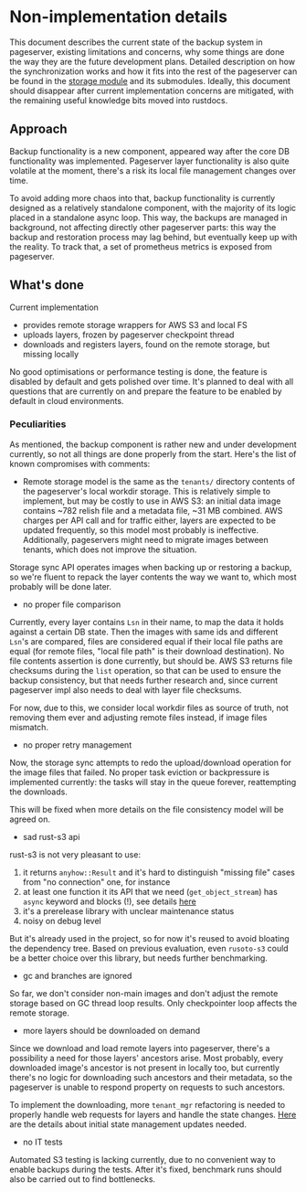 # Non-implementation details

This document describes the current state of the backup system in pageserver, existing limitations and concerns, why some things are done the way they are the future development plans.
Detailed description on how the synchronization works and how it fits into the rest of the pageserver can be found in the [storage module](./../relish_storage.rs) and its submodules.
Ideally, this document should disappear after current implementation concerns are mitigated, with the remaining useful knowledge bits moved into rustdocs.

## Approach

Backup functionality is a new component, appeared way after the core DB functionality was implemented.
Pageserver layer functionality is also quite volatile at the moment, there's a risk its local file management changes over time.

To avoid adding more chaos into that, backup functionality is currently designed as a relatively standalone component, with the majority of its logic placed in a standalone async loop.
This way, the backups are managed in background, not affecting directly other pageserver parts: this way the backup and restoration process may lag behind, but eventually keep up with the reality. To track that, a set of prometheus metrics is exposed from pageserver.

## What's done

Current implementation
* provides remote storage wrappers for AWS S3 and local FS
* uploads layers, frozen by pageserver checkpoint thread
* downloads and registers layers, found on the remote storage, but missing locally

No good optimisations or performance testing is done, the feature is disabled by default and gets polished over time.
It's planned to deal with all questions that are currently on and prepare the feature to be enabled by default in cloud environments.

### Peculiarities

As mentioned, the backup component is rather new and under development currently, so not all things are done properly from the start.
Here's the list of known compromises with comments:

* Remote storage model is the same as the `tenants/` directory contents of the pageserver's local workdir storage.
This is relatively simple to implement, but may be costly to use in AWS S3: an initial data image contains ~782 relish file and a metadata file, ~31 MB combined.
AWS charges per API call and for traffic either, layers are expected to be updated frequently, so this model most probably is ineffective.
Additionally, pageservers might need to migrate images between tenants, which does not improve the situation.

Storage sync API operates images when backing up or restoring a backup, so we're fluent to repack the layer contents the way we want to, which most probably will be done later.

* no proper file comparison

Currently, every layer contains `Lsn` in their name, to map the data it holds against a certain DB state.
Then the images with same ids and different `Lsn`'s are compared, files are considered equal if their local file paths are equal (for remote files, "local file path" is their download destination).
No file contents assertion is done currently, but should be.
AWS S3 returns file checksums during the `list` operation, so that can be used to ensure the backup consistency, but that needs further research and, since current pageserver impl also needs to deal with layer file checksums.

For now, due to this, we consider local workdir files as source of truth, not removing them ever and adjusting remote files instead, if image files mismatch.

* no proper retry management

Now, the storage sync attempts to redo the upload/download operation for the image files that failed.
No proper task eviction or backpressure is implemented currently: the tasks will stay in the queue forever, reattempting the downloads.

This will be fixed when more details on the file consistency model will be agreed on.

* sad rust-s3 api

rust-s3 is not very pleasant to use:
1. it returns `anyhow::Result` and it's hard to distinguish "missing file" cases from "no connection" one, for instance
2. at least one function it its API that we need (`get_object_stream`) has `async` keyword and blocks (!), see details [here](https://github.com/zenithdb/zenith/pull/752#discussion_r728373091)
3. it's a prerelease library with unclear maintenance status
4. noisy on debug level

But it's already used in the project, so for now it's reused to avoid bloating the dependency tree.
Based on previous evaluation, even `rusoto-s3` could be a better choice over this library, but needs further benchmarking.


* gc and branches are ignored

So far, we don't consider non-main images and don't adjust the remote storage based on GC thread loop results.
Only checkpointer loop affects the remote storage.

* more layers should be downloaded on demand

Since we download and load remote layers into pageserver, there's a possibility a need for those layers' ancestors arise.
Most probably, every downloaded image's ancestor is not present in locally too, but currently there's no logic for downloading such ancestors and their metadata,
so the pageserver is unable to respond property on requests to such ancestors.

To implement the downloading, more `tenant_mgr` refactoring is needed to properly handle web requests for layers and handle the state changes.
[Here](https://github.com/zenithdb/zenith/pull/689#issuecomment-931216193) are the details about initial state management updates needed.

* no IT tests

Automated S3 testing is lacking currently, due to no convenient way to enable backups during the tests.
After it's fixed, benchmark runs should also be carried out to find bottlenecks.

